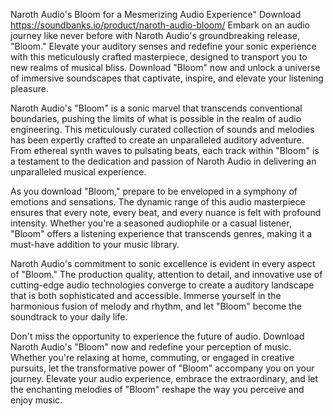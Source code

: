 Naroth Audio's Bloom for a Mesmerizing Audio Experience" Download
https://soundbanks.io/product/naroth-audio-bloom/
Embark on an audio journey like never before with Naroth Audio's groundbreaking release, "Bloom." Elevate your auditory senses and redefine your sonic experience with this meticulously crafted masterpiece, designed to transport you to new realms of musical bliss. Download "Bloom" now and unlock a universe of immersive soundscapes that captivate, inspire, and elevate your listening pleasure.

Naroth Audio's "Bloom" is a sonic marvel that transcends conventional boundaries, pushing the limits of what is possible in the realm of audio engineering. This meticulously curated collection of sounds and melodies has been expertly crafted to create an unparalleled auditory adventure. From ethereal synth waves to pulsating beats, each track within "Bloom" is a testament to the dedication and passion of Naroth Audio in delivering an unparalleled musical experience.

As you download "Bloom," prepare to be enveloped in a symphony of emotions and sensations. The dynamic range of this audio masterpiece ensures that every note, every beat, and every nuance is felt with profound intensity. Whether you're a seasoned audiophile or a casual listener, "Bloom" offers a listening experience that transcends genres, making it a must-have addition to your music library.

Naroth Audio's commitment to sonic excellence is evident in every aspect of "Bloom." The production quality, attention to detail, and innovative use of cutting-edge audio technologies converge to create a auditory landscape that is both sophisticated and accessible. Immerse yourself in the harmonious fusion of melody and rhythm, and let "Bloom" become the soundtrack to your daily life.

Don't miss the opportunity to experience the future of audio. Download Naroth Audio's "Bloom" now and redefine your perception of music. Whether you're relaxing at home, commuting, or engaged in creative pursuits, let the transformative power of "Bloom" accompany you on your journey. Elevate your audio experience, embrace the extraordinary, and let the enchanting melodies of "Bloom" reshape the way you perceive and enjoy music.
